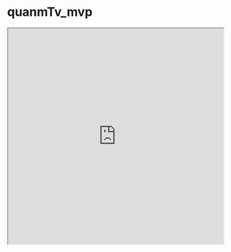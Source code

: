 # quanmTv_mvp


<iframe height=500 width=500 src="https://github.com/chenrongfa/quanmTv_mvp/raw/master/1.gif">
  </iframe>
